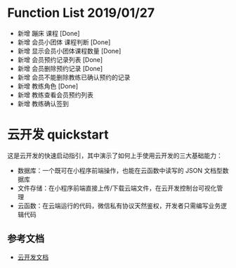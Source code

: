 # Function List 2019/01/27
- 新增 蹦床 课程 [Done]
- 新增 会员小团体 课程判断 [Done]
- 新增 显示会员小团体课程数量 [Done]
- 新增 会员预约记录列表 [Done]
- 新增 会员删除预约记录 [Done]
- 新增 会员不能删除教练已确认预约的记录
- 新增 教练角色 [Done]
- 新增 教练查看会员预约列表
- 新增 教练确认签到

# 云开发 quickstart

这是云开发的快速启动指引，其中演示了如何上手使用云开发的三大基础能力：

- 数据库：一个既可在小程序前端操作，也能在云函数中读写的 JSON 文档型数据库
- 文件存储：在小程序前端直接上传/下载云端文件，在云开发控制台可视化管理
- 云函数：在云端运行的代码，微信私有协议天然鉴权，开发者只需编写业务逻辑代码

## 参考文档

- [云开发文档](https://developers.weixin.qq.com/miniprogram/dev/wxcloud/basis/getting-started.html)

